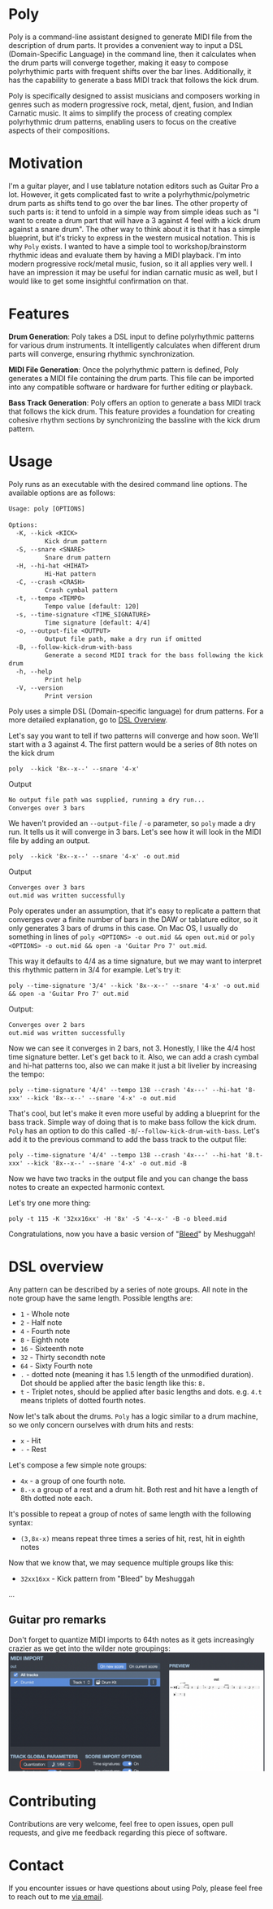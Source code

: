 # Poly

Poly is a command-line assistant designed to generate MIDI file from the description of drum parts. It provides a convenient way to input a DSL (Domain-Specific Language) in the command line, then it calculates when the drum parts will converge together, making it easy to compose polyrhythimic parts with frequent shifts over the bar lines. Additionally, it has the capability to generate a bass MIDI track that follows the kick drum.

Poly is specifically designed to assist musicians and composers working in genres such as modern progressive rock, metal, djent, fusion, and Indian Carnatic music. It aims to simplify the process of creating complex polyrhythmic drum patterns, enabling users to focus on the creative aspects of their compositions.

# Motivation

I'm a guitar player, and I use tablature notation editors such as Guitar Pro a lot. However, it gets complicated fast to write a polyrhythmic/polymetric drum parts as shifts tend to go over the bar lines. The other property of such parts is: it tend to unfold in a simple way from simple ideas such as "I want to create a drum part that will have a 3 against 4 feel with a kick drum against a snare drum". The other way to think about it is that it has a simple blueprint, but it's tricky to express in the western musical notation. This is why `Poly` exists. I wanted to have a simple tool to workshop/brainstorm rhythmic ideas and evaluate them by having a MIDI playback. I'm into modern progressive rock/metal music, fusion, so it all applies very well. I have an impression it may be useful for indian carnatic music as well, but I would like to get some insightful confirmation on that.

# Features

**Drum Generation**: Poly takes a DSL input to define polyrhythmic patterns for various drum instruments. It intelligently calculates when different drum parts will converge, ensuring rhythmic synchronization.

**MIDI File Generation**: Once the polyrhythmic pattern is defined, Poly generates a MIDI file containing the drum parts. This file can be imported into any compatible software or hardware for further editing or playback.

**Bass Track Generation**: Poly offers an option to generate a bass MIDI track that follows the kick drum. This feature provides a foundation for creating cohesive rhythm sections by synchronizing the bassline with the kick drum pattern.

# Usage

Poly runs as an executable with the desired command line options. The available options are as follows:

```
Usage: poly [OPTIONS]

Options:
  -K, --kick <KICK>
          Kick drum pattern
  -S, --snare <SNARE>
          Snare drum pattern
  -H, --hi-hat <HIHAT>
          Hi-Hat pattern
  -C, --crash <CRASH>
          Crash cymbal pattern
  -t, --tempo <TEMPO>
          Tempo value [default: 120]
  -s, --time-signature <TIME_SIGNATURE>
          Time signature [default: 4/4]
  -o, --output-file <OUTPUT>
          Output file path, make a dry run if omitted
  -B, --follow-kick-drum-with-bass
          Generate a second MIDI track for the bass following the kick drum
  -h, --help
          Print help
  -V, --version
          Print version
```

Poly uses a simple DSL (Domain-specific language) for drum patterns. For a more detailed explanation, go to [DSL Overview](#dsl-overview).

Let's say you want to tell if two patterns will converge and how soon. We'll start with a 3 against 4. The first pattern would be a series of 8th notes on the kick drum

```
poly  --kick '8x--x--' --snare '4-x'
```
Output
```
No output file path was supplied, running a dry run...
Converges over 3 bars
```

We haven't provided an `--output-file` / `-o` parameter, so `poly` made a dry run. It tells us it will converge in 3 bars. Let's see how it will look in the MIDI file by adding an output.

```
poly  --kick '8x--x--' --snare '4-x' -o out.mid
```
Output
```
Converges over 3 bars
out.mid was written successfully
```

Poly operates under an assumption, that it's easy to replicate a pattern that converges over a finite number of bars in the DAW or tablature editor, so it only generates 3 bars of drums in this case. On Mac OS, I usually do something in lines of `poly <OPTIONS> -o out.mid && open out.mid` or `poly <OPTIONS> -o out.mid && open -a 'Guitar Pro 7' out.mid`.

This way it defaults to 4/4 as a time signature, but we may want to interpret this rhythmic pattern in 3/4 for example. Let's try it:

```
poly --time-signature '3/4' --kick '8x--x--' --snare '4-x' -o out.mid && open -a 'Guitar Pro 7' out.mid
```
Output:
```
Converges over 2 bars
out.mid was written successfully
```

Now we can see it converges in 2 bars, not 3. Honestly, I like the 4/4 host time signature better. Let's get back to it. Also, we can add a crash cymbal and hi-hat patterns too, also we can make it just a bit livelier by increasing the tempo:

```
poly --time-signature '4/4' --tempo 138 --crash '4x---' --hi-hat '8-xxx' --kick '8x--x--' --snare '4-x' -o out.mid
```

That's cool, but let's make it even more useful by adding a blueprint for the bass track. Simple way of doing that is to make bass follow the kick drum. `Poly` has an option to do this called `-B`/`--follow-kick-drum-with-bass`. Let's add it to the previous command to add the bass track to the output file:

```
poly --time-signature '4/4' --tempo 138 --crash '4x---' --hi-hat '8.t-xxx' --kick '8x--x--' --snare '4-x' -o out.mid -B
```

Now we have two tracks in the output file and you can change the bass notes to create an expected harmonic context.

Let's try one more thing:

```
poly -t 115 -K '32xx16xx' -H '8x' -S '4--x-' -B -o bleed.mid
```

Congratulations, now you have a basic version of "[Bleed](doc/bleed.mid)" by Meshuggah!

# DSL overview

Any pattern can be described by a series of note groups. All note in the note group have the same length. Possible lengths are:
* `1` - Whole note
* `2` - Half note
* `4` - Fourth note
* `8` - Eighth note
* `16` - Sixteenth note
* `32` - Thirty secondth note
* `64` - Sixty Fourth note
* `.` - dotted note (meaning it has 1.5 length of the unmodified duration). Dot should be applied after the basic length like this: `8.`
* `t` - Triplet notes, should be applied after basic lengths and dots. e.g. `4.t` means triplets of dotted fourth notes.

Now let's talk about the drums. `Poly` has a logic similar to a drum machine, so we only concern ourselves with drum hits and rests:
* `x` - Hit
* `-` - Rest

Let's compose a few simple note groups:
* `4x` - a group of one fourth note.
* `8.-x` a group of a rest and a drum hit. Both rest and hit have a length of 8th dotted note each.

It's possible to repeat a group of notes of same length with the following syntax:
* `(3,8x-x)` means repeat three times a series of hit, rest, hit in eighth notes

Now that we know that, we may sequence multiple groups like this:
* `32xx16xx` - Kick pattern from "Bleed" by Meshuggah

...

## Guitar pro remarks

Don't forget to quantize MIDI imports to 64th notes as it gets increasingly crazier as we get into the wilder note groupings:
![Guitar Pro Import](doc/Guitar-Pro-Import.png)


# Contributing
Contributions are very welcome, feel free to open issues, open pull requests, and give me feedback regarding this piece of software.

# Contact

If you encounter issues or have questions about using Poly,  please feel free to reach out to me [via email](mailto://denis.redozubov@gmail.com).